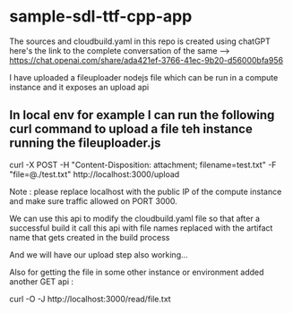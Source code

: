 # sample-sdl-ttf-cpp-app

The sources and cloudbuild.yaml in this repo is created using chatGPT here's the link to the complete conversation of the same --> https://chat.openai.com/share/ada421ef-3766-41ec-9b20-d56000bfa956

I have uploaded a fileuploader nodejs file which can be run in a compute instance and it exposes an upload api

## In local env for example I can run the following curl command to upload a file teh instance running the fileuploader.js
 curl -X POST -H "Content-Disposition: attachment; filename=test.txt" -F "file=@./test.txt" http://localhost:3000/upload

 Note : please replace localhost with the public IP of the compute instance and make sure traffic allowed on PORT 3000.

 We can use this api to modify the cloudbuild.yaml file so that after a successful build it call this api with file names replaced with the artifact name that gets created in the build process 

 And we will have our upload step also working...

 Also for getting the file in some other instance or environment added another GET api :

 curl -O -J http://localhost:3000/read/file.txt
